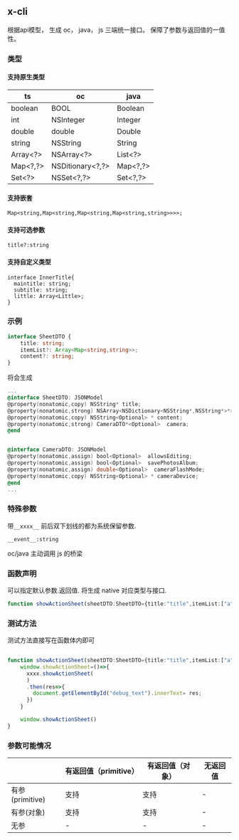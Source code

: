 ## x-cli

根据api模型， 生成 oc， java， js 三端统一接口。 保障了参数与返回值的一值性。

### 类型

#### 支持原生类型

| ts        | oc                | java      |
| --------- | ----------------- | --------- |
| boolean   | BOOL              | Boolean   |
| int       | NSInteger         | Integer   |
| double    | double            | Double    |
| string    | NSString          | String    |
| Array<?>  | NSArray<?>        | List<?>   |
| Map<?,?\> | NSDitionary<?,?\> | Map<?,?\> |
| Set<?>    | NSSet<?,?\>       | Set<?,?\> |

#### 支持嵌套

```
Map<string,Map<string,Map<string,Map<string,string>>>>;
```



#### 支持可选参数

```
title?:string
```



#### 支持自定义类型

```
interface InnerTitle{
  maintitle: string;
  subtitle: string;
  little: Array<Little>;
}
```



### 示例

``` ts
interface SheetDTO {
    title: string;
    itemList?: Array<Map<string,string>>;
    content?: string;
}
```



将会生成

``` objective-c
...
@interface SheetDTO: JSONModel
@property(nonatomic,copy) NSString* title;
@property(nonatomic,strong) NSArray<NSDictionary<NSString*,NSString*>*><Optional> * itemList;
@property(nonatomic,copy) NSString<Optional> * content;
@property(nonatomic,strong) CameraDTO*<Optional>  camera;
@end


@interface CameraDTO: JSONModel
@property(nonatomic,assign) bool<Optional>  allowsEditing;
@property(nonatomic,assign) bool<Optional>  savePhotosAlbum;
@property(nonatomic,assign) double<Optional>  cameraFlashMode;
@property(nonatomic,copy) NSString<Optional> * cameraDevice;
@end
... 
```



### 特殊参数

带`__xxxx__` 前后双下划线的都为系统保留参数.



```
__event__:string 
```

 oc/java 主动调用 js 的桥梁 



### 函数声明

可以指定默认参数.返回值. 将生成 native 对应类型与接口.

``` typescript
function showActionSheet(sheetDTO:SheetDTO={title:"title",itemList:["a","b","c"],content:"content"}):string {}
```



### 测试方法

测试方法直接写在函数体内即可

``` typescript
	
function showActionSheet(sheetDTO:SheetDTO={title:"title",itemList:["a","b","c"],content:"content"}){
    window.showActionSheet=()=>{
      xxxx.showActionSheet(
      )
      .then(res=>{
        document.getElementById("debug_text").innerText= res;
      })
    }

    window.showActionSheet()
}
```



### 参数可能情况



|                 | 有返回值（primitive） | 有返回值（对象） | 无返回值 |
| --------------- | --------------------- | ---------------- | -------- |
| 有参(primitive) | 支持                  | 支持             | -        |
| 有参(对象)      | 支持                  | 支持             | -        |
| 无参            | -                     | -                | -        |

